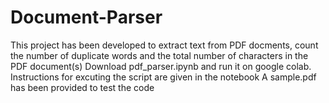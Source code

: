# Document-Parser
This project has been developed to extract text from PDF docments, count the number of duplicate words and the total number of characters in the PDF document(s)
Download pdf_parser.ipynb and run it on google colab. Instructions for excuting the script are given in the notebook
A sample.pdf has been provided to test the code
